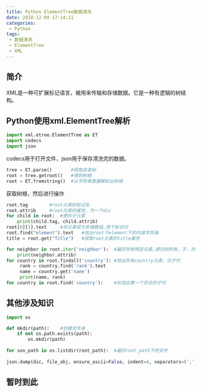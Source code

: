 ```yaml
---
title: Python ElementTree数据清洗
date: 2018-12-09 17:14:11
categories:
 - Python
tags:
 - 数据清洗
 - ElementTree
 - XML
---
```


## 简介


XML是一种可扩展标记语言，被用来传输和存储数据。它是一种有逻辑的树结构。

## Python使用xml.ElementTree解析

```python
import xml.etree.ElementTree as ET
import codecs
import json
```

codecs用于打开文件，json用于保存清洗完的数据。

```python
tree = ET.parse()		#获取目录树
root = tree.getroot() 	#得到树根 
root = ET.fromstring()	#从字符串直接解析出树根
```

获取树根，然后进行操作

```python
root.tag		#root元素的标记名
root.attrib		#root元素的属性，为一个dic
for child in root:	#便利子元素
	print(child.tag, child.attrib)
root[0][1].text 	#将元素视为多维数组,用下标访问
root.find("element").text 	#找出root下element下的内容字符串
title = root.get("Title") 	#获取root元素的title属性

for neighbor in root.iter('neighbor'):	#遍历所有特定元素,递归到所有，子、孙...元素
	print(neighbor.attrib)
for country in root.findall('country'):	#找出所有country元素，仅子代
     rank = country.find('rank').text
     name = country.get('name')
     print(name, rank)
for country in root.find('country'):	#仅找出第一个符合的子代
```

## 其他涉及知识

```python
import os

def mkdir(path):	#创建文件夹
    if not os.path.exists(path):
        os.mkdir(path)
        
for son_path in os.listdir(root_path):	#遍历root_path下的文件
    
json.dump(dic, file_obj, ensure_ascii=False, indent=4, separators=(',', ': '))	#将字典dic输出到文件file_obj中,不对ascii进行编码,缩进4,分隔符为','以及': '
```

## 暂时到此